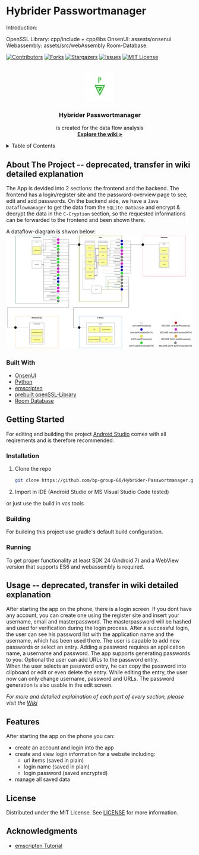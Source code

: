 # Hybrider Passwortmanager

<!-- Shift to Wiki -->
Introduction:

OpenSSL Library:		cpp/include + cpp/libs
OnsenUI:				assests/onsenui
Webassembly:			assets/src/webAssembly
Room-Database:			


<div id="top"></div>

<!-- PROJECT SHIELDS -->
<!--
*** I'm using markdown "reference style" links for readability.
*** Reference links are enclosed in brackets [ ] instead of parentheses ( ).
*** See the bottom of this document for the declaration of the reference variables
*** for contributors-url, forks-url, etc. This is an optional, concise syntax you may use.
*** https://www.markdownguide.org/basic-syntax/#reference-style-links
-->
[![Contributors][contributors-shield]][contributors-url]
[![Forks][forks-shield]][forks-url]
[![Stargazers][stars-shield]][stars-url]
[![Issues][issues-shield]][issues-url]
[![MIT License][license-shield]][license-url]



<!-- PROJECT LOGO -->
<br />
<div align="center">
	<a href="https://github.com/bp-group-60/Hybrider-Passwortmanager">
		<img src="images/logo.png" alt="Logo" width="80" height="80">
	</a>

<h3 align="center">Hybrider Passwortmanager</h3>
	<p align="center">
		is created for the data flow analysis
		<br />
		<a href="https://github.com/bp-group-60/Hybrider-Passwortmanager/wiki"><strong>Explore the wiki »</strong></a>
		<br />
	</p>
</div>



<!-- TABLE OF CONTENTS -->
<details>
	<summary>Table of Contents</summary>
	<ol>
		<li>
			<a href="#about-the-project">About The Project</a>
			<ul>
				<li><a href="#built-with">Built With</a></li>
			</ul>
		</li>
		<li>
			<a href="#getting-started">Getting Started</a>
			<ul>
				<li><a href="#prerequisites">Prerequisites</a></li>
				<li><a href="#installation">Installation</a></li>
			</ul>
		</li>
		<li><a href="#usage">Usage</a></li>
		<li><a href="#features">Features</a></li>
		<li><a href="#license">License</a></li>
		<li><a href="#acknowledgments">Acknowledgments</a></li>
	</ol>
</details>

<!-- ABOUT THE PROJECT -->
## About The Project -- deprecated, transfer in wiki detailed explanation

The App is devided into 2 sections: the frontend and the backend. The frontend has a login/register site and the password-overview page to see, edit and add passwords. On the backend side, we have a `Java Dataflowmanager` to get the data from the `SQLite Datbase` and encrypt & decrypt the data in the `C-Cryption` section, so the requested informations can be forwarded to the frontend and been shown there.

A dataflow-diagram is shwon below:<br>
[![](App_Schnittstellen-Graph.png)](App_Schnittstellen-Graph.png)

### Built With

* [OnsenUI](https://nextjs.org/)
* [Python](https://www.python.org/)
* [emscripten](https://emscripten.org/docs/)
* [prebuilt openSSL-Library](https://github.com/PurpleI2P/OpenSSL-for-Android-Prebuilt)
* [Room Database](https://developer.android.com/reference/android/arch/persistence/room/RoomDatabase)

<!-- GETTING STARTED -->
## Getting Started
For editing and building the project [Android Studio](https://developer.android.com/studio) comes with all reqirements and is therefore recommended.

### Installation
1. Clone the repo
	 ```sh
	 git clone https://github.com/bp-group-60/Hybrider-Passwortmanager.git
	 ```
2. Import in IDE (Android Studio or MS Visual Studio Code tested)

or just use the build in vcs tools

### Building
For building this project use gradle's default build configuration.

### Running
To get proper functionality at least SDK 24 (Android 7) and a WebView version that supports ES6 and webassembly is required.

<!-- USAGE EXAMPLES -->
## Usage -- deprecated, transfer in wiki detailed explanation
After starting the app on the phone, there is a login screen. If you dont have any account, you can create one using the register site and insert your username, email and masterpassword. The masterpassword will be hashed and used for verification during the login process. After a successful login, the user can see his password list with the application name and the username, which has been used there. The user is capable to add new passwords or select an entry. Adding a password requires an application name, a username and password. The app supports generating passwords to you. Optional the user can add URLs to the password entry.<br>
When the user selects an password entry, he can copy the password into clipboard or edit or even delete the entry. While editing the entry, the user now can only change username, password and URLs. The password generation is also usable in the edit screen.

_For more and detailed explaination of each part of every section, please visit the [Wiki](https://github.com/bp-group-60/Hybrider-Passwortmanager/wiki)_

<!-- FEATURES -->
## Features
After starting the app on the phone you can:
* create an account and login into the app
* create and view login information for a website including:
  * url items (saved in plain)
  * login name (saved in plain)
  * login password (saved encrypted)
* manage all saved data

<!-- LICENSE -->
## License

Distributed under the MIT License. See [LICENSE](https://github.com/bp-group-60/Hybrider-Passwortmanager/blob/main/LICENSE) for more information.

<!-- ACKNOWLEDGMENTS -->
## Acknowledgments

* [emscripten Tutorial](https://emscripten.org/docs/getting_started/Tutorial.html)



<!-- MARKDOWN LINKS & IMAGES -->
<!-- https://www.markdownguide.org/basic-syntax/#reference-style-links -->
[contributors-shield]: https://img.shields.io/github/contributors/bp-group-60/Hybrider-Passwortmanager.svg?style=for-the-badge
[contributors-url]: https://github.com/bp-group-60/Hybrider-Passwortmanager/graphs/contributors
[forks-shield]: https://img.shields.io/github/forks/bp-group-60/Hybrider-Passwortmanager.svg?style=for-the-badge
[forks-url]: https://github.com/bp-group-60/Hybrider-Passwortmanager/network/members
[stars-shield]: https://img.shields.io/github/stars/bp-group-60/Hybrider-Passwortmanager.svg?style=for-the-badge
[stars-url]: https://github.com/bp-group-60/Hybrider-Passwortmanager/stargazers
[issues-shield]: https://img.shields.io/github/issues/bp-group-60/Hybrider-Passwortmanager.svg?style=for-the-badge
[issues-url]: https://github.com/bp-group-60/Hybrider-Passwortmanager/issues
[license-shield]: https://img.shields.io/github/license/bp-group-60/Hybrider-Passwortmanager.svg?style=for-the-badge
[license-url]: https://github.com/bp-group-60/Hybrider-Passwortmanager/blob/master/LICENSE.txt